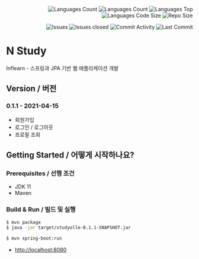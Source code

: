 <div align=right>

![Languages Count](https://img.shields.io/github/v/tag/nubiforms/studyolle)
![Languages Count](https://img.shields.io/github/languages/count/nubiforms/studyolle)
![Languages Top](https://img.shields.io/github/languages/top/nubiforms/studyolle)
![Languages Code Size](https://img.shields.io/github/languages/code-size/nubiforms/studyolle)
![Repo Size](https://img.shields.io/github/repo-size/nubiforms/studyolle)

![Issues](https://img.shields.io/github/issues/nubiforms/studyolle)
![Issues closed](https://img.shields.io/github/issues-closed/nubiforms/studyolle)
![Commit Activity](https://img.shields.io/github/commit-activity/w/nubiforms/studyolle)
![Last Commit](https://img.shields.io/github/last-commit/nubiforms/studyolle)

</div>

# N Study

Inflearn - 스프링과 JPA 기반 웹 애플리케이션 개발

## Version / 버전

### 0.1.1 - 2021-04-15

- 회원가입
- 로그인 / 로그아웃
- 프로필 조회

## Getting Started / 어떻게 시작하나요?

### Prerequisites / 선행 조건

- JDK 11
- Maven

### Build & Run / 빌드 및 실행

```bash
$ mvn package
$ java -jar target/studyolle-0.1.1-SNAPSHOT.jar
```

```bash
$ mvn spring-boot:run
```

* [http://localhost:8080](http://localhost:8080)
